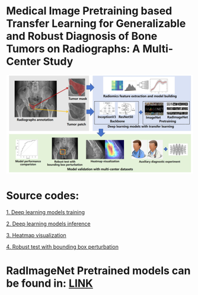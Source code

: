 # Medical Image Pretraining based Transfer Learning for Generalizable and Robust Diagnosis of Bone Tumors on Radiographs: A Multi-Center Study

![Workflow](https://github.com/xiawei999000/bone_tumor/blob/main/Figure%202.jpg)<br>

# Source codes:<br>

[1. Deep learning models training](https://github.com/xiawei999000/bone_tumor/blob/main/1.bone_tumor_modelling.py)<br>

[2. Deep learning models inference](https://github.com/xiawei999000/bone_tumor/blob/main/2.model_outputs.py)<br>

[3. Heatmap visualization](https://github.com/xiawei999000/bone_tumor/blob/main/3.heatmap_visualization-batch.py)<br>

[4. Robust test with bounding box perturbation](https://github.com/xiawei999000/bone_tumor/blob/main/4.random_crop_test_model_outputs.py)<br>

# RadImageNet Pretrained models can be found in: [LINK](https://drive.google.com/file/d/1RHt2GnuOYlc_gcoTETtBDSW73mFyRAtR/view)
